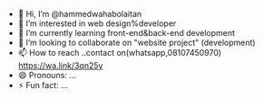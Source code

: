 - 👋 Hi, I’m @hammedwahabolaitan
- 👀 I’m interested in web design%developer
- 🌱 I’m currently learning front-end&back-end development
- 💞️ I’m looking to collaborate on "website project" (development)
- 📫 How to reach ..contact on(whatsapp,08107450970)   https://wa.link/3qn25y
- 😄 Pronouns: ...
- ⚡ Fun fact: ...

<!---
hammedwahabolaitan/hammedwahabolaitan is a ✨ special ✨ repository because its `README.md` (this file) appears on your GitHub profile.
You can click the Preview link to take a look at your changes.
--->
